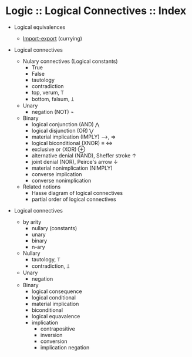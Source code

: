 # Logic :: Logical Connectives :: Index


* Logical equivalences
  - [Import-export](./import-export.md) (currying)

* Logical connectives
  * Nulary connectives (Logical constants)
    - True
    - False
    - tautology
    - contradiction
    - top, verum, ⟙
    - bottom, falsum, ⟘
  * Unary
    - negation (NOT) ¬
  * Binary
    - logical conjunction (AND) ⋀
    - logical disjunction (OR) ⋁
    - material implication (IMPLY) ⟶, =>
    - logical biconditional (XNOR) ≡ <=>
    - exclusive or (XOR) ⊕
    - alternative denial (NAND), Sheffer stroke ↑
    - joint denial (NOR), Peirce's arrow ↓
    - material nonimplication (NIMPLY)
    - converse implication
    - converse nonimplication
  * Related notions
    - Hasse diagram of logical connectives
    - partial order of logical connectives

* Logical connectives
  * by arity
    - nullary (constants)
    - unary
    - binary
    - n-ary
  * Nullary
    - tautology, ⟙
    - contradiction, ⟘
  * Unary
    - negation
  * Binary
    - logical consequence
    - logical conditional
    - material implication
    - biconditional
    - logical equavalence
    - implication
      - contrapositive
      - inversion
      - conversion
      - implication negation
